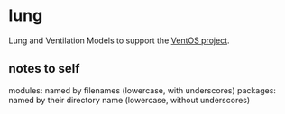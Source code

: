 # lung
Lung and Ventilation Models to support the [VentOS project](https://docs.google.com/document/d/1zuPdXqJ_gFg4drvJkdByst1vagz60usFGL3S3l_cO4A/edit?usp=sharing).


## notes to self

modules: named by filenames (lowercase, with underscores)
packages: named by their directory name (lowercase, without underscores)


